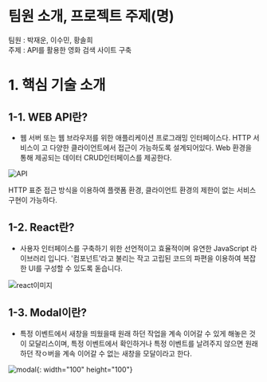 # 팀원 소개, 프로젝트 주제(명)
팀원 : 박재운, 이수민, 황솔희   
주제 : API를 활용한 영화 검색 사이트 구축

# 1. 핵심 기술 소개
## 1-1. WEB API란?
- 웹 서버 또는 웹 브라우저를 위한 애플리케이션 프로그래밍 인터페이스다. HTTP 서비스이  고 다양한 클라이언트에서 접근이 가능하도록 설계되어있다. Web 환경을 통해 제공되는 데이터 CRUD인터페이스를 제공한다. 
  
![API](https://user-images.githubusercontent.com/64244851/164411402-8ecb42bf-cab1-4b03-8b62-0f3eb1f99f14.PNG)

HTTP 표준 접근 방식을 이용하여 플랫폼 환경, 클라이언트 환경의 제한이 없는 서비스 
구현이 가능하다.

## 1-2. React란?
- 사용자 인터페이스를 구축하기 위한 선언적이고 효율적이며 유연한 JavaScript 라이브러리 입니다. '컴포넌트'라고 불리는 작고 고립된 코드의 파편을 이용하여 복잡한 UI를 구성할 수 있도록 돋습니다.

![react이미지](https://user-images.githubusercontent.com/64244851/164410162-45bf5682-0f3e-4212-b49d-ac4b0cede8f9.PNG)

## 1-3. Modal이란?
- 특정 이벤트에서 새창을 띄웠을때 원래 하던 작업을 계속 이어갈 수 있게 해놓은 것이 모달리스이며, 특정 이벤트에서 확인하거나 특정 이벤트를 날려주지 않으면 원래 하던 작ㅇ버을 계속 이어갈 수 없는 새창을 모달이라고 한다.

![modal](https://user-images.githubusercontent.com/64244851/164411483-14be3d33-346a-41b5-8784-5967484a9db8.gif){: width="100" height="100"}


